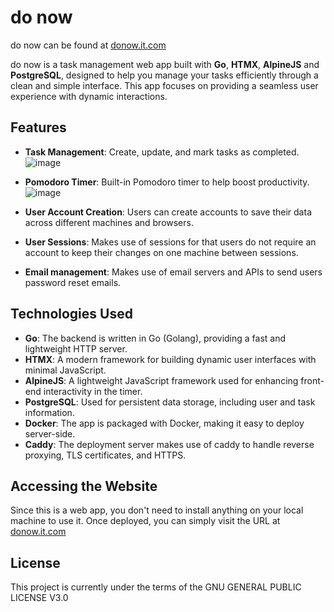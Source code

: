 # do now

do now can be found at [donow.it.com](https://www.donow.it.com)

do now is a task management web app built with **Go**, **HTMX**, **AlpineJS** and **PostgreSQL**, designed to help you manage your tasks efficiently through a clean and simple interface. This app focuses on providing a seamless user experience with dynamic interactions.

## Features

- **Task Management**: Create, update, and mark tasks as completed.
 ![image](https://github.com/user-attachments/assets/7acfbf23-a46d-4750-b4ab-d3b6c8359456)

- **Pomodoro Timer**: Built-in Pomodoro timer to help boost productivity.
  ![image](https://github.com/user-attachments/assets/f4102f39-866a-49a4-95f1-450de4dd40c0)

- **User Account Creation**: Users can create accounts to save their data across different machines and browsers.
- **User Sessions**: Makes use of sessions for that users do not require an account to keep their changes on one machine between sessions.
- **Email management**: Makes use of email servers and APIs to send users password reset emails.

## Technologies Used

- **Go**: The backend is written in Go (Golang), providing a fast and lightweight HTTP server.
- **HTMX**: A modern framework for building dynamic user interfaces with minimal JavaScript.
- **AlpineJS**: A lightweight JavaScript framework used for enhancing front-end interactivity in the timer.
- **PostgreSQL**: Used for persistent data storage, including user and task information.
- **Docker**: The app is packaged with Docker, making it easy to deploy server-side.
- **Caddy**: The deployment server makes use of caddy to handle reverse proxying, TLS certificates, and HTTPS.

## Accessing the Website

Since this is a web app, you don't need to install anything on your local machine to use it. Once deployed, you can simply visit the URL at [donow.it.com](https://www.donow.it.com)

## License

This project is currently under the terms of the GNU GENERAL PUBLIC LICENSE V3.0
